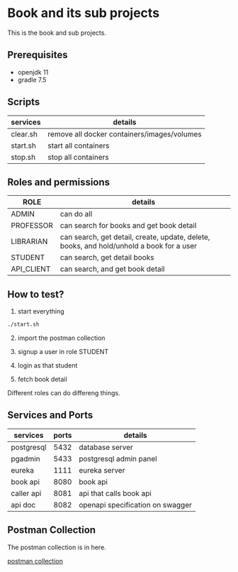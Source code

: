 # Book and its sub projects

This is the book and sub projects.

## Prerequisites

- openjdk 11
- gradle 7.5

## Scripts

|  services     |   details                      |
|---------------|-----------------------------------------------------|
|   clear.sh    |   remove all docker containers/images/volumes       |
|   start.sh    |   start all containers                              |
|   stop.sh     |   stop all containers                               |

## Roles and permissions

|  ROLE         |   details                      |
|---------------|----------------------------------------------------------------------------------------------|
|   ADMIN       |   can do all                                                                                 |
|   PROFESSOR   |   can search for books and get book detail                                                   |
|   LIBRARIAN   |   can search, get detail, create, update, delete, books, and hold/unhold a book for a user   |
|   STUDENT     |   can search, get detail books                                                               |
|   API_CLIENT  |   can search, and get book detail                                                            |

## How to test?

1. start everything

```bash
./start.sh
```

2. import the postman collection

3. signup a user in role STUDENT

4. login as that student

5. fetch book detail

Different roles can do differeng things.

## Services and Ports

|  services     |  ports  |         details                      |
|---------------|---------|--------------------------------------|
|   postgresql  |   5432  |   database server                    |
|   pgadmin     |   5433  |   postgresql admin panel             |
|   eureka      |   1111  |   eureka server                      |
|   book api    |   8080  |   book api                           |
|   caller api  |   8081  |   api that calls book api            |
|   api doc     |   8082  |   openapi specification on swagger   |


## Postman Collection

The postman collection is in here.

[postman collection](./docs/book_api.postman_collection.json)